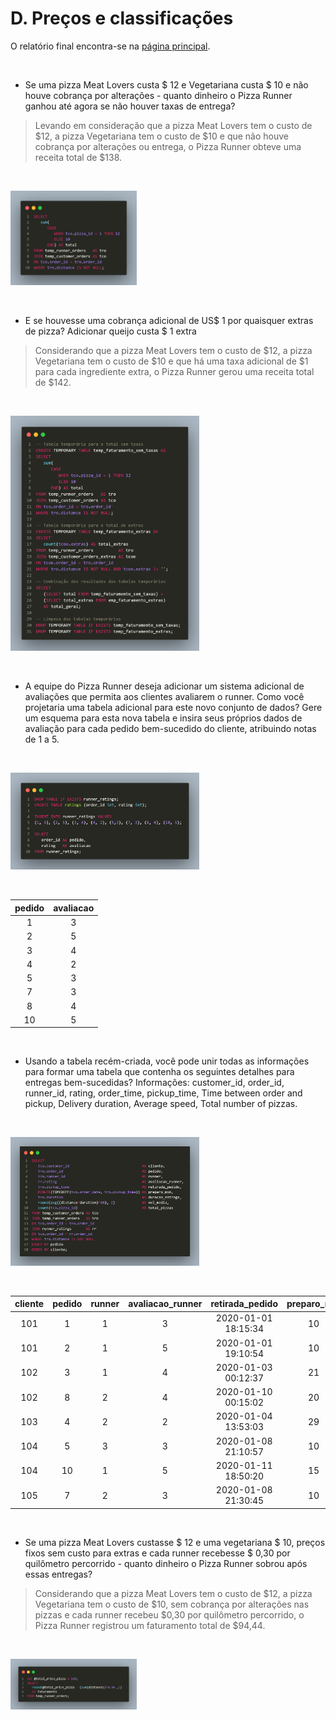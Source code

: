# D. Preços e classificações

O relatório final encontra-se na [página principal](https://github.com/claudiaanjos/projetos-analise-dados/tree/main/projetos/projeto06).

&nbsp;

* Se uma pizza Meat Lovers custa $ 12 e Vegetariana custa $ 10 e não houve cobrança por alterações - quanto dinheiro o Pizza Runner ganhou até agora se não houver taxas de entrega?

>Levando em consideração que a pizza Meat Lovers tem o custo de $12, a pizza Vegetariana tem o custo de $10 e que não houve cobrança por alterações ou entrega, o Pizza Runner obteve uma receita total de $138.

&nbsp;

<img src="https://github.com/claudiaanjos/projetos-analise-dados/blob/main/projetos/projeto06/images/script27.png" width="40%"/>

&nbsp;

* E se houvesse uma cobrança adicional de US$ 1 por quaisquer extras de pizza? Adicionar queijo custa $ 1 extra

>Considerando que a pizza Meat Lovers tem o custo de $12, a pizza Vegetariana tem o custo de $10 e que há uma taxa adicional de $1 para cada ingrediente extra, o Pizza Runner gerou uma receita total de $142.

&nbsp;

<img src="https://github.com/claudiaanjos/projetos-analise-dados/blob/main/projetos/projeto06/images/script28.png" width="60%"/>

&nbsp;

* A equipe do Pizza Runner deseja adicionar um sistema adicional de avaliações que permita aos clientes avaliarem o runner. Como você projetaria uma tabela adicional para este novo conjunto de dados? Gere um esquema para esta nova tabela e insira seus próprios dados de avaliação para cada pedido bem-sucedido do cliente, atribuindo notas de 1 a 5.

&nbsp;

<img src="https://github.com/claudiaanjos/projetos-analise-dados/blob/main/projetos/projeto06/images/script29.png" width="60%"/>

&nbsp;

| pedido | avaliacao |
|:------:|:---------:|
|   1    |     3     |
|   2    |     5     |
|   3    |     4     |
|   4    |     2     |
|   5    |     3     |
|   7    |     3     |
|   8    |     4     |
|   10   |     5     |


&nbsp;

* Usando a tabela recém-criada, você pode unir todas as informações para formar uma tabela que contenha os seguintes detalhes para entregas bem-sucedidas? Informações: customer_id, order_id, runner_id, rating, order_time, pickup_time, Time between order and pickup, Delivery duration, Average speed, Total number of pizzas.

&nbsp;

<img src="https://github.com/claudiaanjos/projetos-analise-dados/blob/main/projetos/projeto06/images/script30.png" width="60%"/>

&nbsp;

| cliente | pedido | runner | avaliacao_runner | retirada_pedido         | preparo_min | duracao_entrega | vel_media | total_pizzas |
|:-------:|:------:|:------:|:-----------------:|:-----------------------:|:-----------:|:---------------:|:---------:|:------------:|
|   101   |   1    |   1    |         3         | 2020-01-01 18:15:34    |      10     |        32       |   37.50   |       1      |
|   101   |   2    |   1    |         5         | 2020-01-01 19:10:54    |      10     |        27       |   44.44   |       1      |
|   102   |   3    |   1    |         4         | 2020-01-03 00:12:37    |      21     |        20       |   40.20   |       2      |
|   102   |   8    |   2    |         4         | 2020-01-10 00:15:02    |      20     |        15       |   93.60   |       1      |
|   103   |   4    |   2    |         2         | 2020-01-04 13:53:03    |      29     |        40       |   35.10   |       3      |
|   104   |   5    |   3    |         3         | 2020-01-08 21:10:57    |      10     |        15       |   40.00   |       1      |
|   104   |   10   |   1    |         5         | 2020-01-11 18:50:20    |      15     |        10       |   60.00   |       2      |
|   105   |   7    |   2    |         3         | 2020-01-08 21:30:45    |      10     |        25       |   60.00   |       1      |


&nbsp;


* Se uma pizza Meat Lovers custasse $ 12 e uma vegetariana $ 10, preços fixos sem custo para extras e cada runner recebesse $ 0,30 por quilômetro percorrido - quanto dinheiro o Pizza Runner sobrou após essas entregas?

>Considerando que a pizza Meat Lovers tem o custo de $12, a pizza Vegetariana tem o custo de $10, sem cobrança por alterações nas pizzas e cada runner recebeu $0,30 por quilômetro percorrido, o Pizza Runner registrou um faturamento total de $94,44.

&nbsp;

<img src="https://github.com/claudiaanjos/projetos-analise-dados/blob/main/projetos/projeto06/images/script31.png" width="40%"/>